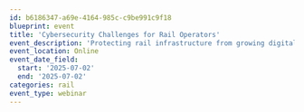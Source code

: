 ```yaml
---
id: b6186347-a69e-4164-985c-c9be991c9f18
blueprint: event
title: 'Cybersecurity Challenges for Rail Operators'
event_description: 'Protecting rail infrastructure from growing digital threats'
event_location: Online
event_date_field:
  start: '2025-07-02'
  end: '2025-07-02'
categories: rail
event_type: webinar
---
```

